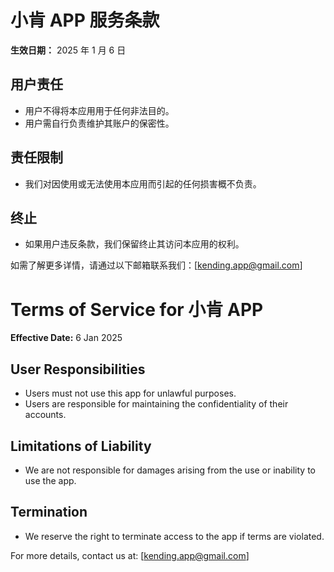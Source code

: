# 小肯 APP 服务条款

**生效日期：** 2025 年 1 月 6 日

## 用户责任
- 用户不得将本应用用于任何非法目的。
- 用户需自行负责维护其账户的保密性。

## 责任限制
- 我们对因使用或无法使用本应用而引起的任何损害概不负责。

## 终止
- 如果用户违反条款，我们保留终止其访问本应用的权利。

如需了解更多详情，请通过以下邮箱联系我们：[kending.app@gmail.com]

# Terms of Service for 小肯 APP

**Effective Date:** 6 Jan 2025

## User Responsibilities
- Users must not use this app for unlawful purposes.
- Users are responsible for maintaining the confidentiality of their accounts.

## Limitations of Liability
- We are not responsible for damages arising from the use or inability to use the app.

## Termination
- We reserve the right to terminate access to the app if terms are violated.

For more details, contact us at: [kending.app@gmail.com]
